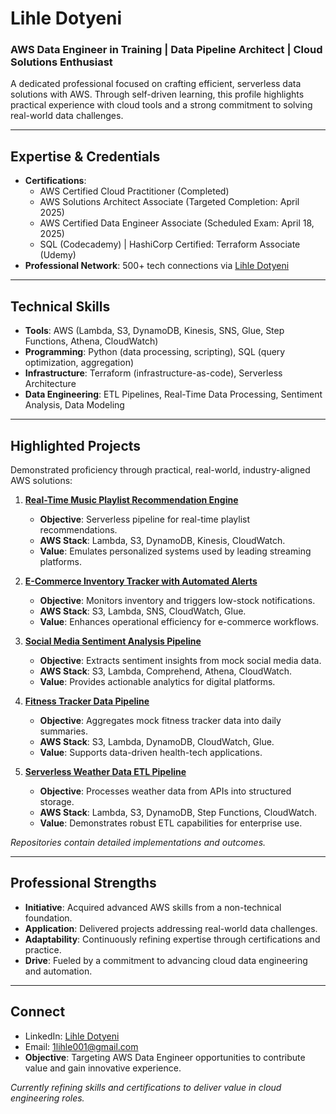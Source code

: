 # Lihle Dotyeni  
### AWS Data Engineer in Training | Data Pipeline Architect | Cloud Solutions Enthusiast 

A dedicated professional focused on crafting efficient, serverless data solutions with AWS. Through self-driven learning, this profile highlights practical experience with cloud tools and a strong commitment to solving real-world data challenges.

---

## Expertise & Credentials  
- **Certifications**:  
  - AWS Certified Cloud Practitioner (Completed)  
  - AWS Solutions Architect Associate (Targeted Completion: April 2025)  
  - AWS Certified Data Engineer Associate (Scheduled Exam: April 18, 2025)  
  - SQL (Codecademy) | HashiCorp Certified: Terraform Associate (Udemy)  
- **Professional Network**: 500+ tech connections via [Lihle Dotyeni](https://www.linkedin.com/in/lihle-dotyeni-28297126b)

---

## Technical Skills  
- **Tools**: AWS (Lambda, S3, DynamoDB, Kinesis, SNS, Glue, Step Functions, Athena, CloudWatch)  
- **Programming**: Python (data processing, scripting), SQL (query optimization, aggregation)  
- **Infrastructure**: Terraform (infrastructure-as-code), Serverless Architecture  
- **Data Engineering**: ETL Pipelines, Real-Time Data Processing, Sentiment Analysis, Data Modeling  

---

## Highlighted Projects  
Demonstrated proficiency through practical, real-world, industry-aligned AWS solutions:  

1. **[Real-Time Music Playlist Recommendation Engine](#)**  
   - **Objective**: Serverless pipeline for real-time playlist recommendations.  
   - **AWS Stack**: Lambda, S3, DynamoDB, Kinesis, CloudWatch.  
   - **Value**: Emulates personalized systems used by leading streaming platforms.  

2. **[E-Commerce Inventory Tracker with Automated Alerts](#)**  
   - **Objective**: Monitors inventory and triggers low-stock notifications.  
   - **AWS Stack**: S3, Lambda, SNS, CloudWatch, Glue.  
   - **Value**: Enhances operational efficiency for e-commerce workflows.  

3. **[Social Media Sentiment Analysis Pipeline](#)**  
   - **Objective**: Extracts sentiment insights from mock social media data.  
   - **AWS Stack**: S3, Lambda, Comprehend, Athena, CloudWatch.  
   - **Value**: Provides actionable analytics for digital platforms.  

4. **[Fitness Tracker Data Pipeline](#)**  
   - **Objective**: Aggregates mock fitness tracker data into daily summaries.  
   - **AWS Stack**: S3, Lambda, DynamoDB, CloudWatch, Glue.  
   - **Value**: Supports data-driven health-tech applications.  

5. **[Serverless Weather Data ETL Pipeline](#)**  
   - **Objective**: Processes weather data from APIs into structured storage.  
   - **AWS Stack**: Lambda, S3, DynamoDB, Step Functions, CloudWatch.  
   - **Value**: Demonstrates robust ETL capabilities for enterprise use.  

*Repositories contain detailed implementations and outcomes.*

---

## Professional Strengths  
- **Initiative**: Acquired advanced AWS skills from a non-technical foundation.  
- **Application**: Delivered projects addressing real-world data challenges.  
- **Adaptability**: Continuously refining expertise through certifications and practice.  
- **Drive**: Fueled by a commitment to advancing cloud data engineering and automation.  

---

## Connect  
- LinkedIn: [Lihle Dotyeni](https://www.linkedin.com/in/lihle-dotyeni-28297126b)
- Email: [1lihle001@gmail.com](mailto:1lihle001@gmail.com) 
- **Objective**: Targeting AWS Data Engineer opportunities to contribute value and gain innovative experience.  

*Currently refining skills and certifications to deliver value in cloud engineering roles.*
